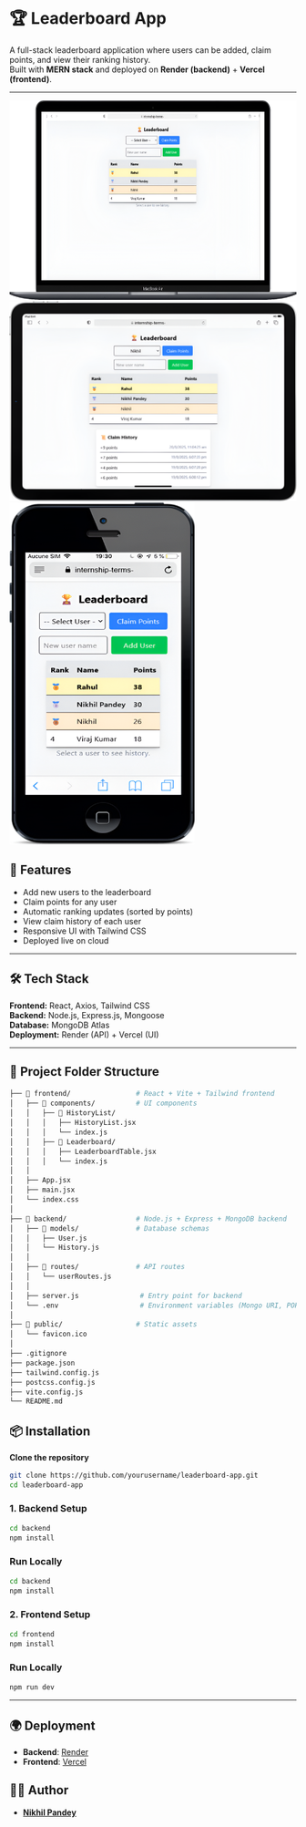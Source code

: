 # 🏆 Leaderboard App

A full-stack leaderboard application where users can be added, claim points, and view their ranking history.  
Built with **MERN stack** and deployed on **Render (backend)** + **Vercel (frontend)**.

---

<img src="./readme/image-1.png" alt="Preview" width="600" height="350" />
<img src="./readme/image-2.png" alt="Preview" width="600" height="350" />
<img src="./readme/image-3.png" alt="Preview" width="325" height="600" />


## 🚀 Features
- Add new users to the leaderboard
- Claim points for any user
- Automatic ranking updates (sorted by points)
- View claim history of each user
- Responsive UI with Tailwind CSS
- Deployed live on cloud
---

## 🛠️ Tech Stack
**Frontend:** React, Axios, Tailwind CSS  
**Backend:** Node.js, Express.js, Mongoose  
**Database:** MongoDB Atlas  
**Deployment:** Render (API) + Vercel (UI)

---

## 📂 Project Folder Structure

```bash
├── 📂 frontend/                # React + Vite + Tailwind frontend
│   ├── 📂 components/          # UI components
│   │   ├── 📂 HistoryList/
│   │   │   ├── HistoryList.jsx
│   │   │   └── index.js
│   │   ├── 📂 Leaderboard/
│   │   │   ├── LeaderboardTable.jsx
│   │   │   └── index.js
│   │
│   ├── App.jsx
│   ├── main.jsx
│   └── index.css
│
├── 📂 backend/                 # Node.js + Express + MongoDB backend
│   ├── 📂 models/              # Database schemas
│   │   ├── User.js
│   │   └── History.js
│   │
│   ├── 📂 routes/              # API routes
│   │   └── userRoutes.js
│   │
│   ├── server.js               # Entry point for backend
│   └── .env                    # Environment variables (Mongo URI, PORT)
│
├── 📂 public/                  # Static assets
│   └── favicon.ico
│
├── .gitignore
├── package.json
├── tailwind.config.js
├── postcss.config.js
├── vite.config.js
└── README.md
```

## 📦 Installation

**Clone the repository**
   ```bash
   git clone https://github.com/yourusername/leaderboard-app.git
   cd leaderboard-app
   ```
   ### 1. Backend Setup
   ```bash
   cd backend
   npm install
   ```
   ### Run Locally
   ```bash
   cd backend
   npm install
   ```
   ### 2. Frontend Setup
   ```bash
   cd frontend
   npm install
   ```
   ### Run Locally
   ```bash
   npm run dev
   ```
---
## 🌍 Deployment
- **Backend**: [Render](https://render.com)  
- **Frontend**: [Vercel](https://vercel.com)  

## 👨‍💻 Author
- **[Nikhil Pandey](https://github.com/pandeynikhilone)**
